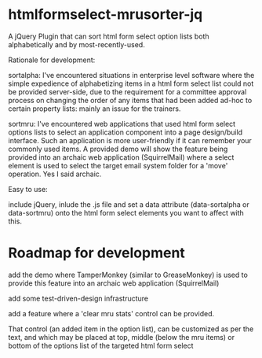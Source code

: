 # htmlformselect-mrusorter-jq
A jQuery Plugin that can sort html form select option lists both alphabetically and by most-recently-used.

Rationale for development: 

   sortalpha: I've encountered situations in enterprise level software where the simple expedience of alphabetizing items
   in a html form select list could not be provided server-side, due to the requirement for a committee approval process
   on changing the order of any items that had been added ad-hoc to certain property lists: mainly an issue for the trainers.
   
   sortmru: I've encountered web applications that used html form select options lists to select an application component
   into a page design/build interface.  Such an application is more user-friendly if it can remember your commonly used items.
   A provided demo will show the feature being provided into an archaic web application (SquirrelMail) where a select element is used to select the target email system folder for a 'move' operation.  Yes I said archaic.
   
Easy to use:

include jQuery, inlude the .js file and set a data attribute (data-sortalpha or data-sortmru) onto the html form select elements you want to affect with this.

# Roadmap for development
add the demo where TamperMonkey (similar to GreaseMonkey) is used to provide this feature into an archaic web application (SquirrelMail)

add some test-driven-design infrastructure

add a feature where a 'clear mru stats' control can be provided.

  That control (an added item in the option list), can be customized as per the text,
  and which may be placed at top, middle (below the mru items) or bottom of the options list of the targeted html form select
  
